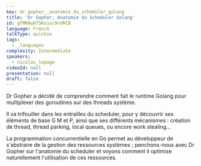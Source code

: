 ```yaml
---
key: dr_gopher__anatomie_du_scheduler_golang
title: 'Dr Gopher, Anatomie du Scheduler Golang'
id: gfMKNuH75Ksioc9rdRCB
language: French
talkType: quickie
tags:
  - _languages
complexity: Intermediate
speakers:
  - nicolas_lepage
videoId: null
presentation: null
draft: false
---
```

Dr Gopher a décidé de comprendre comment fait le runtime Golang pour multiplexer des goroutines sur des threads système.


Il va trifouiller dans les entrailles du scheduler, pour y découvrir ses éléments de base G M et P, ainsi que ses différents mécanismes : création de thread, thread parking, local queues, ou encore work stealing...


La programmation concurrentielle en Go permet au développeur de s'abstraire de la gestion des ressources systèmes ; penchons-nous avec Dr Gopher sur l'anatomie du scheduler et voyons comment il optimise naturellement l'utilisation de ces ressources.